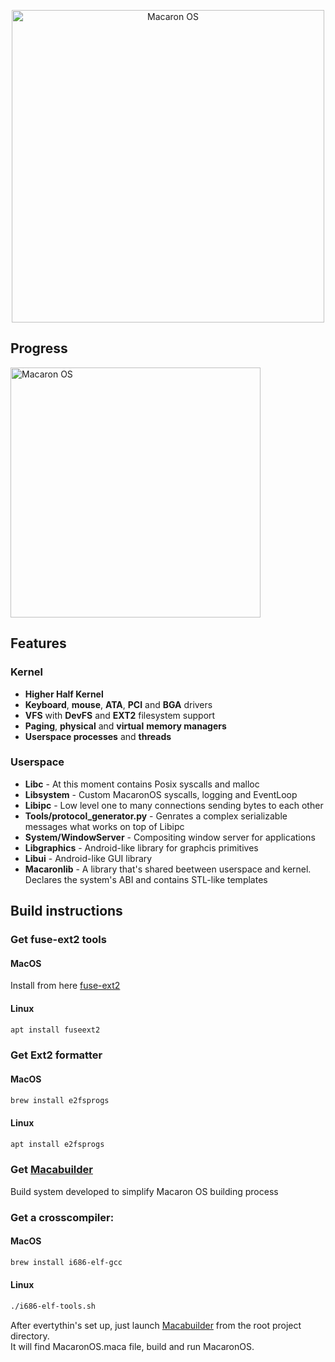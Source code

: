 <p align="center">
<img src="https://github.com/vpachkov/MacaronOS/blob/master/Assets/MacaronOS_logo.png" width="500" alt="Macaron OS">
</p>

## Progress
<img src="https://github.com/vpachkov/MacaronOS/blob/master/Assets/MacaronOS-august-2021.gif" width="400" alt="Macaron OS">

## Features
### Kernel
- **Higher Half Kernel**
- **Keyboard**, **mouse**, **ATA**, **PCI** and **BGA** drivers
- **VFS** with **DevFS** and **EXT2** filesystem support
- **Paging**, **physical** and **virtual** **memory managers**
- **Userspace processes** and **threads**

### Userspace
- **Libc** - At this moment contains Posix syscalls and malloc
- **Libsystem** - Custom MacaronOS syscalls, logging and EventLoop
- **Libipc** - Low level one to many connections sending bytes to each other
- **Tools/protocol_generator.py** - Genrates a complex serializable messages what works on top of Libipc
- **System/WindowServer** - Compositing window server for applications
- **Libgraphics** - Android-like library for graphcis primitives
- **Libui** - Android-like GUI library
- **Macaronlib** - A library that's shared beetween userspace and kernel. Declares the system's ABI and contains STL-like templates 

## Build instructions

### Get fuse-ext2 tools
#### MacOS
Install from here [fuse-ext2](https://github.com/alperakcan/fuse-ext2)
#### Linux
```bash
apt install fuseext2
```

### Get Ext2 formatter
#### MacOS
```bash
brew install e2fsprogs
```
#### Linux
```bash
apt install e2fsprogs
```

### Get [Macabuilder](https://github.com/MacaronOS/Macabuilder) 
Build system developed to simplify Macaron OS building process

### Get a crosscompiler:
#### MacOS
```bash
brew install i686-elf-gcc
```
#### Linux
```bash
./i686-elf-tools.sh
```

After evertythin's set up, just launch [Macabuilder](https://github.com/MacaronOS/Macabuilder) from the root project directory.
</br>
It will find MacaronOS.maca file, build and run MacaronOS.